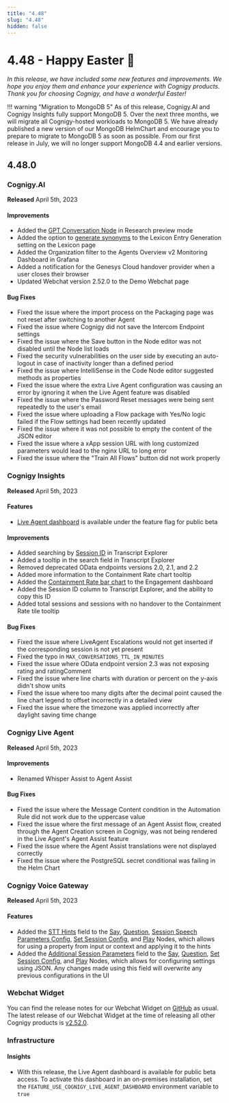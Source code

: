 ```yaml
---
title: "4.48"
slug: "4.48"
hidden: false
---
```


# 4.48 - Happy Easter 🐇

_In this release, we have included some new features and improvements. We hope you enjoy them and enhance your experience with Cognigy products. Thank you for choosing Cognigy, and have a wonderful Easter!_

!!! warning "Migration to MongoDB 5"
    As of this release, Cognigy.AI and Cognigy Insights fully support MongoDB 5. Over the next three months, we will migrate all Cognigy-hosted workloads to MongoDB 5. We have already published a new version of our MongoDB HelmChart and encourage you to prepare to migrate to MongoDB 5 as soon as possible. From our first release in July, we will no longer support MongoDB 4.4 and earlier versions.

## 4.48.0

### Cognigy.AI

**Released** April 5th, 2023

#### Improvements

- Added the [GPT Conversation Node](../ai/build/node-reference/service/gpt-conversation.md) in Research preview mode
- Added the option to [generate synonyms](../ai/empower/generative-ai.md#generate-lexicons) to the Lexicon Entry Generation setting on the Lexicon page
- Added the Organization filter to the Agents Overview v2 Monitoring Dashboard in Grafana
- Added a notification for the Genesys Cloud handover provider when a user closes their browser
- Updated Webchat version 2.52.0 to the Demo Webchat page

#### Bug Fixes

- Fixed the issue where the import process on the Packaging page was not reset after switching to another Agent
- Fixed the issue where Cognigy did not save the Intercom Endpoint settings
- Fixed the issue where the Save button in the Node editor was not disabled until the Node list loads
- Fixed the security vulnerabilities on the user side by executing an auto-logout in case of inactivity longer than a defined period
- Fixed the issue where IntelliSense in the Code Node editor suggested methods as properties
- Fixed the issue where the extra Live Agent configuration was causing an error by ignoring it when the Live Agent feature was disabled
- Fixed the issue where the Password Reset messages were being sent repeatedly to the user's email
- Fixed the issue where uploading a Flow package with Yes/No logic failed if the Flow settings had been recently updated
- Fixed the issue where it was not possible to empty the content of the JSON editor
- Fixed the issue where a xApp session URL with long customized parameters would lead to the nginx URL to long error
- Fixed the issue where the "Train All Flows" button did not work properly

### Cognigy Insights

**Released** April 5th, 2023

#### Features

- [Live Agent dashboard](../insights/reports/live-agent.md) is available under the feature flag for public beta

#### Improvements

- Added searching by [Session ID](../insights/explorers/transcript.md) in Transcript Explorer
- Added a tooltip in the search field in Transcript Explorer
- Removed deprecated OData endpoints versions 2.0, 2.1, and 2.2
- Added more information to the Containment Rate chart tooltip
- Added the [Containment Rate bar chart](../insights/reports/engagement.md#containment-rate-1) to the Engagement dashboard
- Added the Session ID column to Transcript Explorer, and the ability to copy this ID
- Added total sessions and sessions with no handover to the Containment Rate tile tooltip

#### Bug Fixes

- Fixed the issue where LiveAgent Escalations would not get inserted if the corresponding session is not yet present
- Fixed the typo in `MAX_CONVERSATIONS_TTL_IN_MINUTES`
- Fixed the issue where OData endpoint version 2.3 was not exposing rating and ratingComment
- Fixed the issue where line charts with duration or percent on the y-axis didn't show units
- Fixed the issue where too many digits after the decimal point caused the line chart legend to offset incorrectly in a detailed view
- Fixed the issue where the timezone was applied incorrectly after daylight saving time change

### Cognigy Live Agent

**Released** April 5th, 2023

#### Improvements

- Renamed Whisper Assist to Agent Assist

#### Bug Fixes

- Fixed the issue where the Message Content condition in the Automation Rule did not work due to the uppercase value
- Fixed the issue where the first message of an Agent Assist flow, created through the Agent Creation screen in Cognigy, was not being rendered in the Live Agent's Agent Assist feature
- Fixed the issue where the Agent Assist translations were not displayed correctly
- Fixed the issue where the PostgreSQL secret conditional was failing in the Helm Chart

### Cognigy Voice Gateway

**Released** April 5th, 2023

#### Features

- Added the [STT Hints](../ai/build/node-reference/voice/voice-gateway/parameter-details.md#recognizer---speech-to-text) field to the [Say](../ai/build/node-reference/basic/say.md#voice-gateway), [Question](../ai/build/node-reference/basic/question.md), [Session Speech Parameters Config](../ai/build/node-reference/voice/generic/session-speech-parameters-config.md), [Set Session Config](../ai/build/node-reference/voice/voice-gateway/set-session-config.md), and [Play](../ai/build/node-reference/voice/voice-gateway/play.md) Nodes, which allows for using a property from input or context and applying it to the hints
- Added the [Additional Session Parameters](../ai/build/node-reference/voice/voice-gateway/parameter-details.md#advanced) field to the [Say](../ai/build/node-reference/basic/say.md#voice-gateway), [Question](../ai/build/node-reference/basic/question.md), [Set Session Config](../ai/build/node-reference/voice/voice-gateway/set-session-config.md), and [Play](../ai/build/node-reference/voice/voice-gateway/play.md) Nodes, which allows for configuring settings using JSON. Any changes made using this field will overwrite any previous configurations in the UI

### Webchat Widget

You can find the release notes for our Webchat Widget on [GitHub](https://github.com/Cognigy/WebchatWidget/releases) as usual. The latest release of our Webchat Widget at the time of releasing all other Cognigy products is [v2.52.0](https://github.com/Cognigy/WebchatWidget/releases/tag/v2.52.0).

### Infrastructure

#### Insights

- With this release, the Live Agent dashboard is available for public beta access. To activate this dashboard in an on-premises installation, set the `FEATURE_USE_COGNIGY_LIVE_AGENT_DASHBOARD` environment variable to `true`
